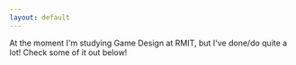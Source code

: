 ```yaml
---
layout: default
---
```


At the moment I'm studying Game Design at RMIT, but I've done/do quite a lot! Check some of it out below!
